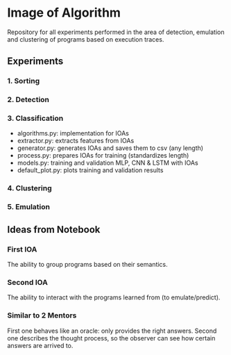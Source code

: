 # Image of Algorithm

Repository for all experiments performed in the area of detection, emulation and clustering of programs based on execution traces.

## Experiments

### 1. Sorting

### 2. Detection

### 3. Classification

- algorithms.py: implementation for IOAs
- extractor.py: extracts features from IOAs
- generator.py: generates IOAs and saves them to csv (any length)
- process.py: prepares IOAs for training (standardizes length)
- models.py: training and validation MLP, CNN & LSTM with IOAs
- default_plot.py: plots training and validation results

### 4. Clustering

### 5. Emulation

## Ideas from Notebook

### First IOA

The ability to group programs based on their semantics.

### Second IOA

The ability to interact with the programs learned from  (to emulate/predict).

### Similar to 2 Mentors

First one behaves like an oracle: only provides the right answers.
Second one describes the thought process, so the observer can see how certain answers are arrived to.
